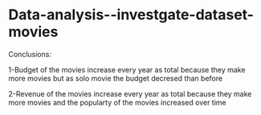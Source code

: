 # Data-analysis--investgate-dataset-movies

Conclusions:

1-Budget of the movies increase every year as total because they make more movies but as solo movie the budget 
decresed than before 

2-Revenue of the movies increase every year as total because they make more movies and the popularty of the movies
increased over time

